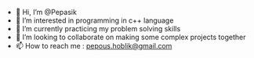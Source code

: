 - 👋 Hi, I’m @Pepasik
- 👀 I’m interested in programming in c++ language
- 🌱 I’m currently practicing my problem solving skills
- 💞️ I’m looking to collaborate on making some complex projects together
- 📫 How to reach me : pepous.hoblik@gmail.com

<!---
Pepasik/Pepasik is a ✨ special ✨ repository because its `README.md` (this file) appears on your GitHub profile.
You can click the Preview link to take a look at your changes.
--->
